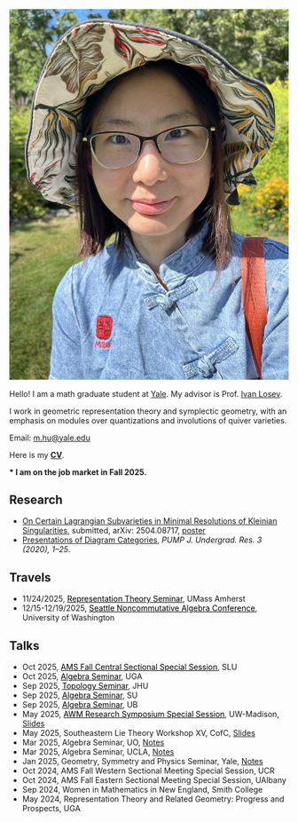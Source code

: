 <link rel="stylesheet" href="style2.css">
<div class="photo-div">
<img class="photo-img" src="./pictures/picture.png" alt="My Image">
</div>

Hello! I am a math graduate student at <a href="https://math.yale.edu/" target="_blank">Yale</a>. My advisor is Prof. <a href="https://gauss.math.yale.edu/~il282/" target="_blank">Ivan Losev</a>.

I work in geometric representation theory and symplectic geometry, with an emphasis on modules over quantizations and involutions of quiver varieties.

Email: m.hu@yale.edu

Here is my <a href="CV/CV_Mengwei.pdf">**CV**</a>.

**\* I am on the job market in Fall 2025.**
<!---<br/><br/>-->

## Research
- <a href="https://arxiv.org/abs/2504.08717" target="_blank">On Certain Lagrangian Subvarieties in Minimal Resolutions of Kleinian Singularities</a>, submitted, arXiv: 2504.08717, <a href="talks/Kleinian_singularities_poster.pdf" target="">poster</a>
- <a href="https://journals.calstate.edu/pump/article/view/2256" target="_blank">Presentations of Diagram Categories</a>, *PUMP J. Undergrad. Res. 3 (2020), 1–25*.

## Travels

- 11/24/2025, <a href="https://www.umass.edu/mathematics-statistics/events/mengwei-hu-yale-university-tba" target="_blank" style="color : black;"><u>Representation Theory Seminar</u></a>, UMass Amherst
- 12/15-12/19/2025, <a href="https://sites.google.com/view/seattlencalgebra2025/home?authuser=0" target="_blank" style="color : black;"><u>Seattle Noncommutative Algebra Conference</u></a>, University of Washington


<!----*Upcoming*-->

## Talks
<!---*Past*-->
- Oct 2025, <a href="https://www.ams.org/meetings/sectional/2322_program_ss29.html#title" target="_blank" style="color : black;">AMS Fall Central Sectional Special Session</a>, SLU <!----*Special Session on Geometry, Representation Theory and Noncommutative Algebra*-->
- Oct 2025, <a href="https://calendar.google.com/calendar/u/0/embed?src=ss4ps8h03v62f1vhuf40c2j87o@group.calendar.google.com&ctz=America/New_York" target="_blank" style="color : black;">Algebra Seminar</a>, UGA
- Sep 2025, <a href="https://sites.google.com/view/jhutopology/fall-2025?authuser=0" target="_blank" style="color : black;">Topology Seminar</a>, JHU
- Sep 2025, <a href="https://www.joshpollitz.com/algebra-seminar" target="_blank" style="color : black;">Algebra Seminar</a>, SU
- Sep 2025, <a href="https://www.acsu.buffalo.edu/~achirvas/alg/algebraseminar.html" target="_blank" style="color : black;">Algebra Seminar</a>, UB
- May 2025, <a href="https://sites.google.com/site/meeseongim/may_2025-conf-uwm?authuser=0" target="_blank" style="color : black;">AWM Research Symposium Special Session</a>, UW-Madison, <a href="talks/Kleinian_singularities_UW-Madison.pdf" target="">Slides</a>
- May 2025, Southeastern Lie Theory Workshop XV, CofC, <a href="talks/Kleinian_singularities_CofC.pdf">Slides</a>
- Mar 2025, Algebra Seminar, UO, <a href="talks/Kleinian_singularities_UO.pdf">Notes</a>
- Mar 2025, Algebra Seminar, UCLA, <a href="talks/Kleinian_singularities_UCLA.pdf">Notes</a>
- Jan 2025, Geometry, Symmetry and Physics Seminar, Yale, <a href="talks/Kleinian_singularities_Yale.pdf">Notes</a>
- Oct 2024, AMS Fall Western Sectional Meeting Special Session, UCR
- Oct 2024, AMS Fall Eastern Sectional Meeting Special Session, UAlbany
- Sep 2024, Women in Mathematics in New England, <!---*student talk and graduate school panelist*,--> Smith College
- May 2024, Representation Theory and Related Geometry: Progress and Prospects, <!---*contributed talk*,--> UGA
